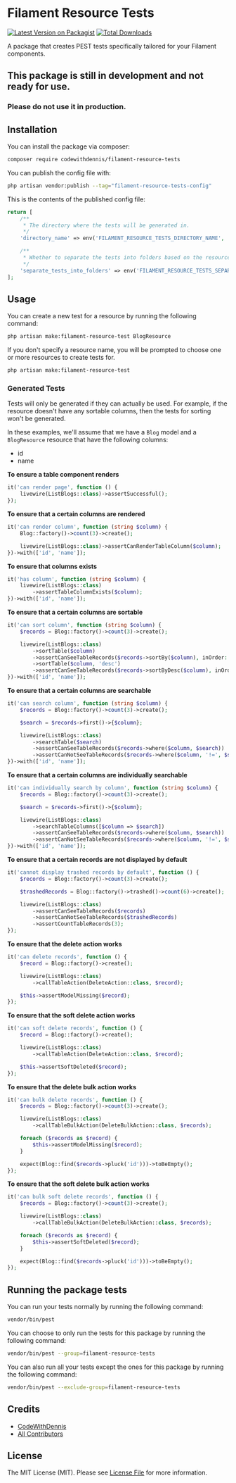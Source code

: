 # Filament Resource Tests

[![Latest Version on Packagist](https://img.shields.io/packagist/v/codewithdennis/filament-resource-tests.svg?style=flat-square)](https://packagist.org/packages/codewithdennis/filament-resource-tests)
[![Total Downloads](https://img.shields.io/packagist/dt/codewithdennis/filament-resource-tests.svg?style=flat-square)](https://packagist.org/packages/codewithdennis/filament-resource-tests)

A package that creates PEST tests specifically tailored for your Filament components.

## This package is still in development and not ready for use.
### Please do not use it in production.

## Installation
You can install the package via composer:

```bash
composer require codewithdennis/filament-resource-tests
```

You can publish the config file with:

```bash
php artisan vendor:publish --tag="filament-resource-tests-config"
```

This is the contents of the published config file:

```php
return [
    /**
     * The directory where the tests will be generated in.
     */
    'directory_name' => env('FILAMENT_RESOURCE_TESTS_DIRECTORY_NAME', 'tests/Feature'),

    /**
     * Whether to separate the tests into folders based on the resource name.
     */
    'separate_tests_into_folders' => env('FILAMENT_RESOURCE_TESTS_SEPARATE_TESTS_INTO_FOLDERS', false),
];
```
## Usage

You can create a new test for a resource by running the following command:

```bash
php artisan make:filament-resource-test BlogResource
```

If you don't specify a resource name, you will be prompted to choose one or more resources to create tests for.

```bash
php artisan make:filament-resource-test
````

### Generated Tests
Tests will only be generated if they can actually be used. For example, if the resource doesn't have any sortable columns, then the tests for sorting won't be generated.

In these examples, we'll assume that we have a `Blog` model and a `BlogResource` resource that have the following columns:
- id
- name

**To ensure a table component renders**

```php
it('can render page', function () {
    livewire(ListBlogs::class)->assertSuccessful();
});
```

**To ensure that a certain columns are rendered**

```php
it('can render column', function (string $column) {
    Blog::factory()->count(3)->create();

    livewire(ListBlogs::class)->assertCanRenderTableColumn($column);
})->with(['id', 'name']);
```

**To ensure that columns exists**

```php
it('has column', function (string $column) {
    livewire(ListBlogs::class)
        ->assertTableColumnExists($column);
})->with(['id', 'name']);
```

**To ensure that a certain columns are sortable**

```php
it('can sort column', function (string $column) {
    $records = Blog::factory()->count(3)->create();

    livewire(ListBlogs::class)
        ->sortTable($column)
        ->assertCanSeeTableRecords($records->sortBy($column), inOrder: true)
        ->sortTable($column, 'desc')
        ->assertCanSeeTableRecords($records->sortByDesc($column), inOrder: true);
})->with(['id', 'name']);
```

**To ensure that a certain columns are searchable**

```php
it('can search column', function (string $column) {
    $records = Blog::factory()->count(3)->create();

    $search = $records->first()->{$column};

    livewire(ListBlogs::class)
        ->searchTable($search)
        ->assertCanSeeTableRecords($records->where($column, $search))
        ->assertCanNotSeeTableRecords($records->where($column, '!=', $search));
})->with(['id', 'name']);
```

**To ensure that a certain columns are individually searchable**

```php
it('can individually search by column', function (string $column) {
    $records = Blog::factory()->count(3)->create();

    $search = $records->first()->{$column};

    livewire(ListBlogs::class)
        ->searchTableColumns([$column => $search])
        ->assertCanSeeTableRecords($records->where($column, $search))
        ->assertCanNotSeeTableRecords($records->where($column, '!=', $search));
})->with(['id', 'name']);
```

**To ensure that a certain records are not displayed by default**

```php
it('cannot display trashed records by default', function () {
    $records = Blog::factory()->count(3)->create();

    $trashedRecords = Blog::factory()->trashed()->count(6)->create();

    livewire(ListBlogs::class)
        ->assertCanSeeTableRecords($records)
        ->assertCanNotSeeTableRecords($trashedRecords)
        ->assertCountTableRecords(3);
});
```

**To ensure that the delete action works**

```php
it('can delete records', function () {
    $record = Blog::factory()->create();

    livewire(ListBlogs::class)
        ->callTableAction(DeleteAction::class, $record);

    $this->assertModelMissing($record);
});
```

**To ensure that the soft delete action works**

```php
it('can soft delete records', function () {
    $record = Blog::factory()->create();

    livewire(ListBlogs::class)
        ->callTableAction(DeleteAction::class, $record);

    $this->assertSoftDeleted($record);
});
```

**To ensure that the delete bulk action works**

```php
it('can bulk delete records', function () {
    $records = Blog::factory()->count(3)->create();

    livewire(ListBlogs::class)
        ->callTableBulkAction(DeleteBulkAction::class, $records);

    foreach ($records as $record) {
        $this->assertModelMissing($record);
    }

    expect(Blog::find($records->pluck('id')))->toBeEmpty();
});
```

**To ensure that the soft delete bulk action works**

```php
it('can bulk soft delete records', function () {
    $records = Blog::factory()->count(3)->create();

    livewire(ListBlogs::class)
        ->callTableBulkAction(DeleteBulkAction::class, $records);

    foreach ($records as $record) {
        $this->assertSoftDeleted($record);
    }

    expect(Blog::find($records->pluck('id')))->toBeEmpty();
});
```

## Running the package tests

You can run your tests normally by running the following command:

```bash
vendor/bin/pest
```

You can choose to only run the tests for this package by running the following command:

```bash
vendor/bin/pest --group=filament-resource-tests
```

You can also run all your tests except the ones for this package by running the following command:

```bash
vendor/bin/pest --exclude-group=filament-resource-tests
```

## Credits

- [CodeWithDennis](https://github.com/CodeWithDennis)
- [All Contributors](../../contributors)

## License

The MIT License (MIT). Please see [License File](LICENSE.md) for more information.